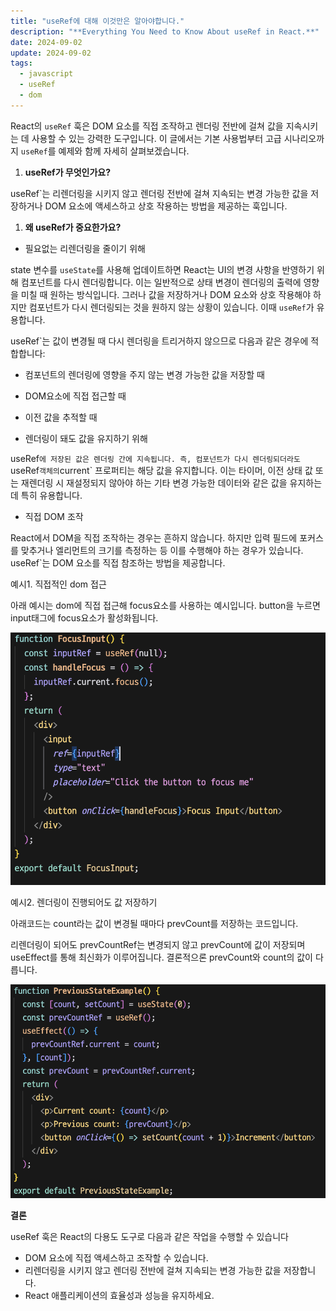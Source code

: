 ```yaml
---
title: "useRef에 대해 이것만은 알아야합니다."
description: "**Everything You Need to Know About useRef in React.**"
date: 2024-09-02
update: 2024-09-02
tags:
  - javascript
  - useRef
  - dom
---
```


React의 `useRef` 훅은 DOM 요소를 직접 조작하고 렌더링 전반에 걸쳐 값을 지속시키는 데 사용할 수 있는 강력한 도구입니다. 이 글에서는 기본 사용법부터 고급 시나리오까지 `useRef`를 예제와 함께 자세히 살펴보겠습니다.

1. **useRef가 무엇인가요?**

useRef`는 리렌더링을 시키지 않고 렌더링 전반에 걸쳐 지속되는 변경 가능한 값을 저장하거나 DOM 요소에 액세스하고 상호 작용하는 방법을 제공하는 훅입니다.

1. **왜 useRef가 중요한가요?**

- 필요없는 리렌더링을 줄이기 위해

state 변수를 `useState`를 사용해 업데이트하면 React는 UI의 변경 사항을 반영하기 위해 컴포넌트를 다시 렌더링합니다. 이는 일반적으로 상태 변경이 렌더링의 출력에 영향을 미칠 때 원하는 방식입니다. 그러나 값을 저장하거나 DOM 요소와 상호 작용해야 하지만 컴포넌트가 다시 렌더링되는 것을 원하지 않는 상황이 있습니다. 이때 `useRef`가 유용합니다.

useRef`는 값이 변경될 때 다시 렌더링을 트리거하지 않으므로 다음과 같은 경우에 적합합니다:

- 컴포넌트의 렌더링에 영향을 주지 않는 변경 가능한 값을 저장할 때
- DOM요소에 직접 접근할 때
- 이전 값을 추적할 때

- 렌더링이 돼도 값을 유지하기 위해

useRef`에 저장된 값은 렌더링 간에 지속됩니다. 즉, 컴포넌트가 다시 렌더링되더라도 `useRef`객체의`current` 프로퍼티는 해당 값을 유지합니다. 이는 타이머, 이전 상태 값 또는 재렌더링 시 재설정되지 않아야 하는 기타 변경 가능한 데이터와 같은 값을 유지하는 데 특히 유용합니다.

- 직접 DOM 조작

React에서 DOM을 직접 조작하는 경우는 흔하지 않습니다. 하지만 입력 필드에 포커스를 맞추거나 엘리먼트의 크기를 측정하는 등 이를 수행해야 하는 경우가 있습니다. useRef`는 DOM 요소를 직접 참조하는 방법을 제공합니다.

예시1. 직접적인 dom 접근

아래 예시는 dom에 직접 접근해 focus요소를 사용하는 예시입니다. button을 누르면 input태그에 focus요소가 활성화됩니다.

![스크린샷 2024-10-08 오전 11.24.20.png](images/image1.png)

예시2. 렌더링이 진행되어도 값 저장하기

아래코드는 count라는 값이 변경될 때마다 prevCount를 저장하는 코드입니다.

리렌더링이 되어도 prevCountRef는 변경되지 않고 prevCount에 값이 저장되며 useEffect를 통해 최신화가 이루어집니다. 결론적으론 prevCount와 count의 값이 다릅니다.

![스크린샷 2024-10-08 오전 11.24.49.png](images/image2.png)

**결론**

useRef 훅은 React의 다용도 도구로 다음과 같은 작업을 수행할 수 있습니다

- DOM 요소에 직접 액세스하고 조작할 수 있습니다.
- 리렌더링을 시키지 않고 렌더링 전반에 걸쳐 지속되는 변경 가능한 값을 저장합니다.
- React 애플리케이션의 효율성과 성능을 유지하세요.
